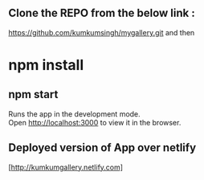 
## Clone the REPO from the below link :

https://github.com/kumkumsingh/mygallery.git and then 

# npm install 


## npm start

Runs the app in the development mode.<br />
Open [http://localhost:3000](http://localhost:3000) to view it in the browser.



## Deployed version of App over netlify

[http://kumkumgallery.netlify.com]




